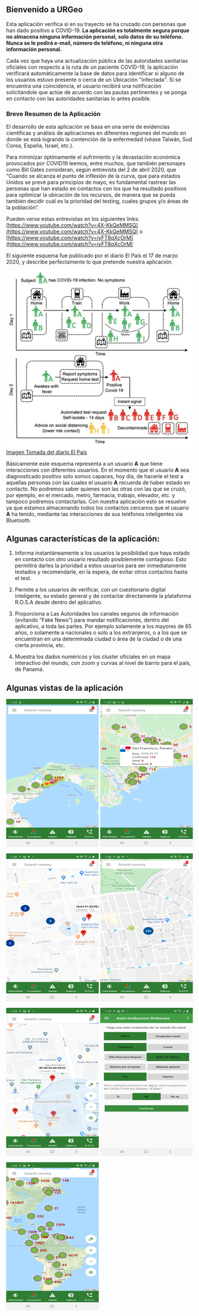 ## Bienvenido a URGeo

Esta aplicación verifica si en su trayecto se ha cruzado con personas que han dado positivo a COVID-19. **La aplicación es totalmente segura porque no almacena ninguna información personal, solo datos de su teléfono. Nunca se le pedirá e-mail, número de teléfono, ni ninguna otra información personal.** 

Cada vez que haya una actualización pública de las autoridades sanitarias oficiales con respecto a la ruta de un paciente COVID-19, la aplicación verificará automáticamente la base de datos para identificar si alguno de los usuarios estuvo presente o cerca de un Ubicación "infectada". Si se encuentra una coincidencia, el usuario recibirá una notificación solicitándole que actúe de acuerdo con las pautas pertinentes y se ponga en contacto con las autoridades sanitarias lo antes posible.

### Breve Resumen de la Aplicación

El desarrollo de esta aplicación se basa en una serie de evidencias científicas y análisis de aplicaciones en diferentes regiones del mundo en donde se está logrando la contención de la enfermedad (véase Taiwán, Sud Corea, España, Israel, etc.).

Para minimizar óptimamente el sufrimiento y la devastación económica provocados por COVID19 leemos, entre muchos, que también personajes como Bill Gates consideran, según entrevista del 2 de abril 2020, que “Cuando se alcanza el punto de inflexión de la curva, que para estados Unidos se prevé para principios de mayo, es fundamental rastrear las personas que han estado en contactos con los que ha resultado positivos para optimizar la ubicación de los recursos, de manera que se pueda también decidir cuál es la prioridad del testing, cuales grupos y/o áreas de la población”. 

Pueden verse estas entrevistas en los siguientes links: [https://www.youtube.com/watch?v=4X-KkQeMMSQ](https://www.youtube.com/watch?v=4X-KkQeMMSQ) o [https://www.youtube.com/watch?v=iyFT8qXcOrM](https://www.youtube.com/watch?v=iyFT8qXcOrM)

El siguiente esquema fue publicado por el diario El País el 17 de marzo 2020, y describe perfectamente lo que pretende nuestra aplicación.

![](1.jpg)
[Imagen Tomada del diario El País](https://elpais.com/politica/2020/03/17/actualidad/1584477542_312256.html)

Básicamente este esquema representa a un usuario **A** que tiene interacciones con diferentes usuarios. En el momento que el usuario **A** sea diagnosticado positivo solo somos capaces, hoy dia, de hacerle el test a aquellas personas con las cuales el
usuario **A** recuerda de haber estado en contacto. No podremos saber quienes son las otras con las que se cruzó, por ejemplo, en el mercado, metro, farmacia, trabajo, elevador, etc. y tampoco podremos contactarlas. Con nuestra aplicación esto se resuelve ya que estamos almacenando todos los contactos cercanos que el usuario **A** ha tenido, mediante las interacciones de sus teléfonos inteligentes via Bluetooth.

## Algunas características de la aplicación:
1. Informa instantáneamente a los usuarios la posibilidad que haya estado en contacto con otro usuario resultado posiblemente contagioso. Esto permitirá darles la prioridad a estos usuarios para ser inmediatamente testados y recomendarle, en la espera, de evitar otros contactos hasta el test.

2. Permite a los usuarios de verificar, con un cuestionario digital inteligente, su estado general y de contactar directamente la plataforma R.O.S.A desde dentro del aplicativo.

3. Proporciona a Las Autoridades los canales seguros de información (evitando “Fake News”) para mandar notificaciones, dentro del aplicativo, a toda las partes. Por ejemplo solamente a los mayores de 65 años, o solamente a nacionales o solo a los extranjeros, o a los que se encuentran en una determinada ciudad o área de la ciudad o de una cierta provincia, etc.

4. Muestra los dados numéricos y los cluster oficiales en un mapa interactivo del mundo, con zoom y curvas al nivel de barrio para el país, de Panamá.

## Algunas vistas de la aplicación

<img src="2.jpg" width="250" height="400">     <img src="3.jpg" width="250" height="400">

<img src="4.jpg" width="250" height="400">     <img src="5.jpg" width="250" height="400">

<img src="6.jpg" width="250" height="400">     <img src="7.jpg" width="250" height="400">

<img src="8.jpg" width="250" height="400">

